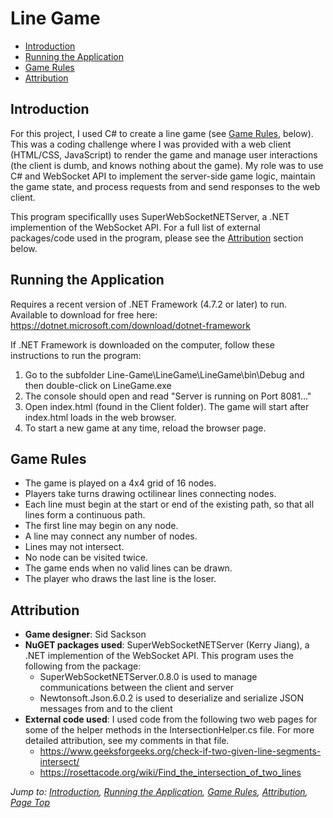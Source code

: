 # Line Game

* [Introduction](#introduction)
* [Running the Application](#running-the-application)
* [Game Rules](#game-rules)
* [Attribution](#attribution)

## Introduction
For this project, I used C# to create a line game (see [Game Rules](#game-rules), below). This was a coding challenge where I was provided with a web client (HTML/CSS, JavaScript) to render the game and manage user interactions (the client is dumb, and knows nothing about the game). My role was to use C# and WebSocket API to implement the server-side game logic, maintain the game state, and process requests from and send responses to the web client.

This program specificallly uses SuperWebSocketNETServer, a .NET implemention of the WebSocket API. For a full list of external packages/code used in the program, please see the [Attribution](#attribution) section below.

## Running the Application
Requires a recent version of .NET Framework (4.7.2 or later) to run. Available to download for free here:
https://dotnet.microsoft.com/download/dotnet-framework

If .NET Framework is downloaded on the computer, follow these instructions to run the program:
1. Go to the subfolder Line-Game\LineGame\LineGame\bin\Debug and then double-click on LineGame.exe
2. The console should open and read "Server is running on Port 8081..."
3. Open index.html (found in the Client folder). The game will start after index.html loads in the web browser.
4. To start a new game at any time, reload the browser page.

## Game Rules
* The game is played on a 4x4 grid of 16 nodes.
* Players take turns drawing octilinear lines connecting nodes.
* Each line must begin at the start or end of the existing path, so that all lines form a continuous path.
* The first line may begin on any node.
* A line may connect any number of nodes.
* Lines may not intersect.
* No node can be visited twice.
* The game ends when no valid lines can be drawn.
* The player who draws the last line is the loser.

## Attribution
* **Game designer**: Sid Sackson
* **NuGET packages used**: SuperWebSocketNETServer (Kerry Jiang), a .NET implemention of the WebSocket API. This program uses the following from the package:
  - SuperWebSocketNETServer.0.8.0 is used to manage communications between the client and server
  - Newtonsoft.Json.6.0.2 is used to deserialize and serialize JSON messages from and to the client
* **External code used**: I used code from the following two web pages for some of the helper methods in the IntersectionHelper.cs file. For more detailed attribution, see my comments in that file.
  - https://www.geeksforgeeks.org/check-if-two-given-line-segments-intersect/
  - https://rosettacode.org/wiki/Find_the_intersection_of_two_lines

*Jump to: [Introduction](#introduction), [Running the Application](#running-the-application), [Game Rules](#game-rules), [Attribution](#attribution), [Page Top](#line-game)*
